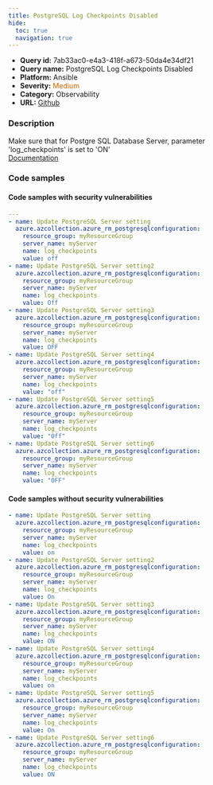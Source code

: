 ```yaml
---
title: PostgreSQL Log Checkpoints Disabled
hide:
  toc: true
  navigation: true
---
```


<style>
  .highlight .hll {
    background-color: #ff171742;
  }
  .md-content {
    max-width: 1100px;
    margin: 0 auto;
  }
</style>

-   **Query id:** 7ab33ac0-e4a3-418f-a673-50da4e34df21
-   **Query name:** PostgreSQL Log Checkpoints Disabled
-   **Platform:** Ansible
-   **Severity:** <span style="color:#C60">Medium</span>
-   **Category:** Observability
-   **URL:** [Github](https://github.com/Checkmarx/kics/tree/master/assets/queries/ansible/azure/postgre_sql_log_checkpoints_disabled)

### Description
Make sure that for Postgre SQL Database Server, parameter 'log_checkpoints' is set to 'ON'<br>
[Documentation](https://docs.ansible.com/ansible/latest/collections/azure/azcollection/azure_rm_postgresqlconfiguration_module.html)

### Code samples
#### Code samples with security vulnerabilities
```yaml title="Postitive test num. 1 - yaml file" hl_lines="37 7 13 19 25 31"
---
- name: Update PostgreSQL Server setting
  azure.azcollection.azure_rm_postgresqlconfiguration:
    resource_group: myResourceGroup
    server_name: myServer
    name: log_checkpoints
    value: off
- name: Update PostgreSQL Server setting2
  azure.azcollection.azure_rm_postgresqlconfiguration:
    resource_group: myResourceGroup
    server_name: myServer
    name: log_checkpoints
    value: Off
- name: Update PostgreSQL Server setting3
  azure.azcollection.azure_rm_postgresqlconfiguration:
    resource_group: myResourceGroup
    server_name: myServer
    name: log_checkpoints
    value: OFF
- name: Update PostgreSQL Server setting4
  azure.azcollection.azure_rm_postgresqlconfiguration:
    resource_group: myResourceGroup
    server_name: myServer
    name: log_checkpoints
    value: "off"
- name: Update PostgreSQL Server setting5
  azure.azcollection.azure_rm_postgresqlconfiguration:
    resource_group: myResourceGroup
    server_name: myServer
    name: log_checkpoints
    value: "Off"
- name: Update PostgreSQL Server setting6
  azure.azcollection.azure_rm_postgresqlconfiguration:
    resource_group: myResourceGroup
    server_name: myServer
    name: log_checkpoints
    value: "OFF"

```


#### Code samples without security vulnerabilities
```yaml title="Negative test num. 1 - yaml file"
- name: Update PostgreSQL Server setting
  azure.azcollection.azure_rm_postgresqlconfiguration:
    resource_group: myResourceGroup
    server_name: myServer
    name: log_checkpoints
    value: on
- name: Update PostgreSQL Server setting2
  azure.azcollection.azure_rm_postgresqlconfiguration:
    resource_group: myResourceGroup
    server_name: myServer
    name: log_checkpoints
    value: On
- name: Update PostgreSQL Server setting3
  azure.azcollection.azure_rm_postgresqlconfiguration:
    resource_group: myResourceGroup
    server_name: myServer
    name: log_checkpoints
    value: ON
- name: Update PostgreSQL Server setting4
  azure.azcollection.azure_rm_postgresqlconfiguration:
    resource_group: myResourceGroup
    server_name: myServer
    name: log_checkpoints
    value: on
- name: Update PostgreSQL Server setting5
  azure.azcollection.azure_rm_postgresqlconfiguration:
    resource_group: myResourceGroup
    server_name: myServer
    name: log_checkpoints
    value: On
- name: Update PostgreSQL Server setting6
  azure.azcollection.azure_rm_postgresqlconfiguration:
    resource_group: myResourceGroup
    server_name: myServer
    name: log_checkpoints
    value: ON

```

